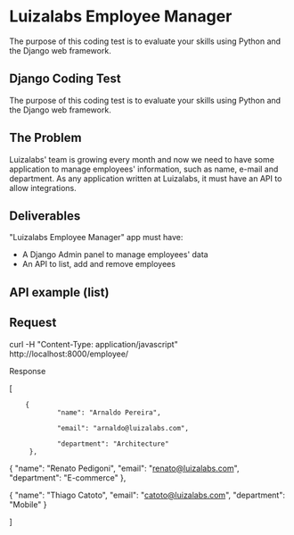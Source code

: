 # Luizalabs Employee Manager
The purpose of this coding test is to evaluate your skills using Python and the Django web framework.

## Django Coding Test
The purpose of this coding test is to evaluate your skills using Python and the Django web
framework.

## The Problem
Luizalabs' team is growing every month and now we need to have some application to manage
employees' information, such as name, e-mail and department. As any application written at
Luizalabs, it must have an API to allow integrations.

## Deliverables
"Luizalabs Employee Manager" app must have:
- A Django Admin panel to manage employees' data
- An API to list, add and remove employees

## API example (list)
## Request

curl -H "Content-Type: application/javascript" http://localhost:8000/employee/

Response

  [
  
        {
                "name": "Arnaldo Pereira",
                
                "email": "arnaldo@luizalabs.com",
                
                "department": "Architecture"
         },
  
  {
        "name": "Renato Pedigoni",
        "email": "renato@luizalabs.com",
        "department": "E-commerce"
  },
  
  {
        "name": "Thiago Catoto",
        "email": "catoto@luizalabs.com",
        "department": "Mobile"
  }
  
]
